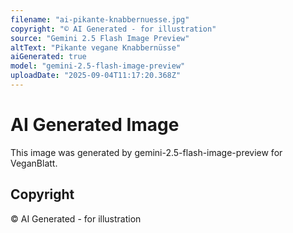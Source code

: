 ```yaml
---
filename: "ai-pikante-knabbernuesse.jpg"
copyright: "© AI Generated - for illustration"
source: "Gemini 2.5 Flash Image Preview"
altText: "Pikante vegane Knabbernüsse"
aiGenerated: true
model: "gemini-2.5-flash-image-preview"
uploadDate: "2025-09-04T11:17:20.368Z"
---
```


# AI Generated Image

This image was generated by gemini-2.5-flash-image-preview for VeganBlatt.

## Copyright
© AI Generated - for illustration
